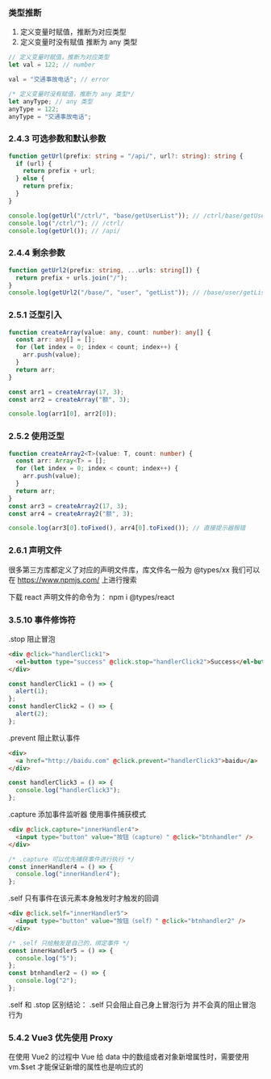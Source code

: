 ### 类型推断

1. 定义变量时赋值，推断为对应类型
2. 定义变量时没有赋值 推断为 any 类型

```ts
// 定义变量时赋值，推断为对应类型
let val = 122; // number

val = "交通事故电话"; // error
```

```ts
/* 定义变量时没有赋值，推断为 any 类型*/
let anyType; // any 类型
anyType = 122;
anyType = "交通事故电话";
```

### 2.4.3 可选参数和默认参数

```ts
function getUrl(prefix: string = "/api/", url?: string): string {
  if (url) {
    return prefix + url;
  } else {
    return prefix;
  }
}

console.log(getUrl("/ctrl/", "base/getUserList")); // /ctrl/base/getUserList
console.log("/ctrl/"); // /ctrl/
console.log(getUrl()); // /api/
```

### 2.4.4 剩余参数

```ts
function getUrl2(prefix: string, ...urls: string[]) {
  return prefix + urls.join("/");
}
console.log(getUrl2("/base/", "user", "getList")); // /base/user/getList
```

### 2.5.1 泛型引入

```ts
function createArray(value: any, count: number): any[] {
  const arr: any[] = [];
  for (let index = 0; index < count; index++) {
    arr.push(value);
  }
  return arr;
}

const arr1 = createArray(17, 3);
const arr2 = createArray("额", 3);

console.log(arr1[0], arr2[0]);
```

### 2.5.2 使用泛型

```ts
function createArray2<T>(value: T, count: number) {
  const arr: Array<T> = [];
  for (let index = 0; index < count; index++) {
    arr.push(value);
  }
  return arr;
}
const arr3 = createArray2(17, 3);
const arr4 = createArray2("额", 3);

console.log(arr3[0].toFixed(), arr4[0].toFixed()); // 直接提示器报错
```

### 2.6.1 声明文件

很多第三方库都定义了对应的声明文件库，库文件名一般为 @types/xx 我们可以在 https://www.npmjs.com/ 上进行搜索

下载 react 声明文件的命令为： npm i @types/react

### 3.5.10 事件修饰符

.stop 阻止冒泡

```html
<div @click="handlerClick1">
  <el-button type="success" @click.stop="handlerClick2">Success</el-button>
</div>
```

```js
const handlerClick1 = () => {
  alert(1);
};
const handlerClick2 = () => {
  alert(2);
};
```

.prevent 阻止默认事件

```html
<div>
  <a href="http://baidu.com" @click.prevent="handlerClick3">baidu</a>
</div>
```

```js
const handlerClick3 = () => {
  console.log("handlerClick3");
};
```

.capture 添加事件监听器 使用事件捕获模式

```html
<div @click.capture="innerHandler4">
  <input type="button" value="按钮（capture）" @click="btnhandler" />
</div>
```

```js
/* .capture 可以优先捕获事件进行执行 */
const innerHandler4 = () => {
  console.log("innerHandler4");
};
```

.self 只有事件在该元素本身触发时才触发的回调

```html
<div @click.self="innerHandler5">
  <input type="button" value="按钮（self）" @click="btnhandler2" />
</div>
```

```js
/* .self 只给触发是自己的，绑定事件 */
const innerHandler5 = () => {
  console.log("5");
};
const btnhandler2 = () => {
  console.log("2");
};
```

.self 和 .stop 区别结论： .self 只会阻止自己身上冒泡行为 并不会真的阻止冒泡行为

### 5.4.2 Vue3 优先使用 Proxy

在使用 Vue2 的过程中 Vue 给 data 中的数组或者对象新增属性时，需要使用 vm.$set 才能保证新增的属性也是响应式的
